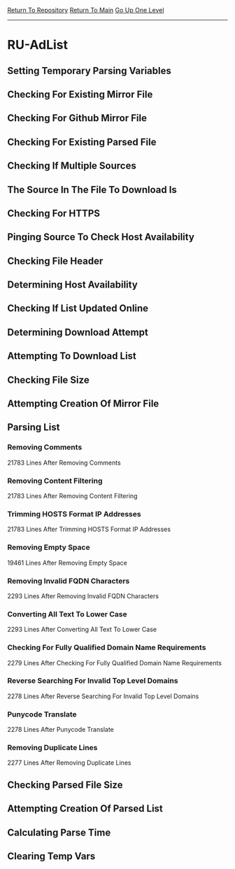 [Return To Repository](https://github.com/deathbybandaid/piholeparser/)
[Return To Main](https://github.com/deathbybandaid/piholeparser/blob/master/RecentRunLogs/Mainlog.md)
[Go Up One Level](https://github.com/deathbybandaid/piholeparser/blob/master/RecentRunLogs/TopLevelScripts/30-Processing-External-Blacklists.md)
____________________________________
# RU-AdList
## Setting Temporary Parsing Variables
## Checking For Existing Mirror File
## Checking For Github Mirror File
## Checking For Existing Parsed File
## Checking If Multiple Sources
## The Source In The File To Download Is
## Checking For HTTPS
## Pinging Source To Check Host Availability
## Checking File Header
## Determining Host Availability
## Checking If List Updated Online
## Determining Download Attempt
## Attempting To Download List
## Checking File Size
## Attempting Creation Of Mirror File
## Parsing List
### Removing Comments
21783 Lines After Removing Comments
### Removing Content Filtering
21783 Lines After Removing Content Filtering
### Trimming HOSTS Format IP Addresses
21783 Lines After Trimming HOSTS Format IP Addresses
### Removing Empty Space
19461 Lines After Removing Empty Space
### Removing Invalid FQDN Characters
2293 Lines After Removing Invalid FQDN Characters
### Converting All Text To Lower Case
2293 Lines After Converting All Text To Lower Case
### Checking For Fully Qualified Domain Name Requirements
2279 Lines After Checking For Fully Qualified Domain Name Requirements
### Reverse Searching For Invalid Top Level Domains
2278 Lines After Reverse Searching For Invalid Top Level Domains
### Punycode Translate
2278 Lines After Punycode Translate
### Removing Duplicate Lines
2277 Lines After Removing Duplicate Lines
## Checking Parsed File Size
## Attempting Creation Of Parsed List
## Calculating Parse Time
## Clearing Temp Vars
